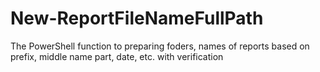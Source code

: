 # New-ReportFileNameFullPath
The PowerShell function to preparing foders, names of reports based on prefix, middle name part, date, etc. with verification

